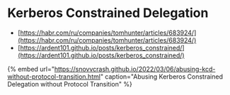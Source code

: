 # Kerberos Constrained Delegation

- [https://habr.com/ru/companies/tomhunter/articles/683924/](https://habr.com/ru/companies/tomhunter/articles/683924/)
- [https://ardent101.github.io/posts/kerberos_constrained/](https://ardent101.github.io/posts/kerberos_constrained/)

{% embed url="https://snovvcrash.github.io/2022/03/06/abusing-kcd-without-protocol-transition.html" caption="Abusing Kerberos Constrained Delegation without Protocol Transition" %}
